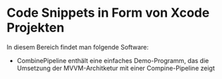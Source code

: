 # Code Snippets in Form von Xcode Projekten

In diesem Bereich findet man folgende Software:
* CombinePipeline enthält eine einfaches Demo-Programm, das die Umsetzung der MVVM-Architketur mit einer Compine-Pipeline zeigt
